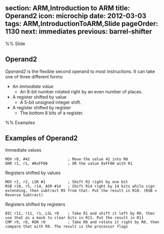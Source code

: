 section: ARM,Introduction to ARM
title: Operand2
icon: microchip
date: 2012-03-03
tags: ARM,IntroductionToARM,Slide
pageOrder: 1130
next: immediates
previous: barrel-shifter
----

%% Slide

## Operand2

*Operand2* is the flexible second operand to most instructions. It can take one of three different forms:

* An *immediate value*
  * An 8-bit number rotated right by an even number of places.
* A register shifted by value
  * A 5-bit unsigned integer shift.
* A register shifted by register
  * The bottom 8 bits of a register.

%% Examples

## Examples of Operand2

Immediate values

``` arm
MOV r0, #42                 ; Move the value 42 into R0
ORR r1, r1, #0xFF00         ; OR the value 0xFF00 with R1
```

Registers shifted by values

``` arm
MOV r2, r2, LSR #1          ; Shift R2 right by one bit
RSB r10, r5, r14, ASR #14   ; Shift R14 right by 14 bits while sign extending, then subtract R5 from that. Put the result in R10. (RSB = Reverse Subtract)
```

Registers shifted by registers

``` arm
BIC r11, r11, r1, LSL r0    ; Take R1 and shift it left by R0, then use that as a mask to clear bits in R11. Put the result in R11
CMP r9, r8, ROR r0          ; Take R8 and rotate it right by R0, then compare that with R9. The result is the processor flags
```

